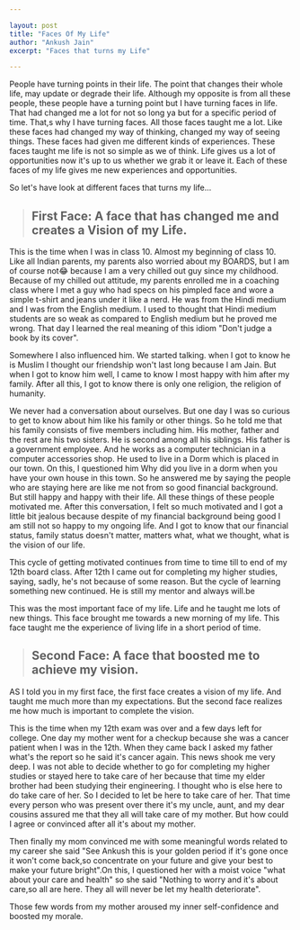 ```yaml
---

layout:	post
title: "Faces Of My Life"
author: "Ankush Jain"
excerpt: "Faces that turns my Life"

---
```


People have turning points in their life. The point that changes their whole life, may update or degrade their life. Although my opposite is from all these people, these people have a turning point but I have turning faces in life.
That had changed me a lot for not so long ya but for a specific period of time. That,s why I have turning faces. All those faces taught me a lot. Like these faces had changed my way of thinking, changed my way of seeing things.
These faces had given me different kinds of experiences. These faces taught me life is not so simple as we of think. Life gives us a lot of opportunities now it's up to us whether we grab it or leave it.
Each of these faces of my life gives me new experiences and opportunities.

So let's have look at different faces that turns my life...

> ## First Face: A face that has changed me and creates a Vision of my Life.

This is the time when I was in class 10. Almost my beginning of class 10. Like all Indian parents, my parents also worried about my BOARDS, but I am of course not😂️  because I am a very chilled out guy since my childhood.
Because of my chilled out attitude, my parents enrolled me in a coaching class where I met a guy who had specs on his pimpled face and wore a simple t-shirt and jeans under it like a nerd. He was from the Hindi medium and I was from the English medium.
I used to thought that Hindi medium students are so weak as compared to English medium but he proved me wrong. That day I learned the real meaning of this idiom "Don't judge a book by its cover".

Somewhere I also influenced him. We started talking. when I got to know he is Muslim I thought our friendship won't last long because I am Jain. But when I got to know him well, I came to know I most happy with him after my family.
After all this, I got to know there is only one religion, the religion of humanity.

We never had a conversation about ourselves. But one day I was so curious to get to know about him like his family or other things. So he told me that his family consists of five members including him. His mother, father and the rest are his two sisters.
He is second among all his siblings. His father is a government employee. And he works as a computer technician in a computer accessories shop. He used to live in a Dorm which is placed in our town. On this, I questioned him Why did you live in a dorm when you have your own house in this town.
So he answered me by saying the people who are staying here are like me not from so good financial background. But still happy and happy with their life. All these things of these people motivated me.
After this conversation, I felt so much motivated and I got a little bit jealous because despite of my financial background being good I am still not so happy to my ongoing life. And I got to know that our financial status, family status doesn't matter,
matters what, what we thought, what is the vision of our life.

This cycle of getting motivated continues from time to time till to end of my 12th board class. After 12th I came out for completing my higher studies, saying, sadly, he's not because of some reason.
But the cycle of learning something new continued. He is still my mentor and always will.be

This was the most important face of my life. Life and he taught me lots of new things. This face brought me towards a new morning of my life.
This face taught me the experience of living life in a short period of time. 


> ## Second Face: A face that boosted me to achieve my vision.

AS I told you in my first face, the first face creates a vision of my life. And taught me much more than my expectations. But the second face realizes me how much is important to complete the vision.

This is the time when my 12th exam was over and a few days left for college. One day my mother went for a checkup because she was a cancer patient when I was in the 12th. 
When they came back I asked my father what's the report so he said it's cancer again. This news shook me very deep. I was not able to decide whether to go for completing my higher studies or stayed here to take care of her because that time my elder brother had been studying their engineering. I thought who is else here to do take care of her. So I decided to let be here to take care of her. That time every person who was present over there it's my uncle, aunt, and my dear cousins assured me that they all will take care of my mother. But how could I agree or convinced after all it's about my mother. 

Then finally my mom convinced me with some meaningful words
related to my career she said "See Ankush this is your golden period if it's gone once it won't come back,so concentrate on your future and give your best to make your future bright".On this, I questioned her with a moist voice 
"what about your care and health" so she said "Nothing to worry and it's about care,so all are here. They all will never be let my health deteriorate".

Those few words from my mother aroused my inner self-confidence and boosted my morale. 
